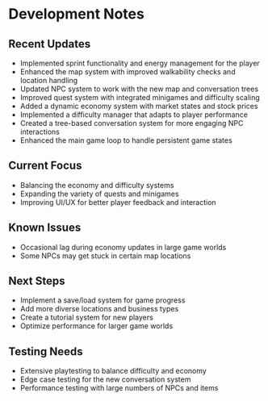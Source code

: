 # Development Notes

## Recent Updates
- Implemented sprint functionality and energy management for the player
- Enhanced the map system with improved walkability checks and location handling
- Updated NPC system to work with the new map and conversation trees
- Improved quest system with integrated minigames and difficulty scaling
- Added a dynamic economy system with market states and stock prices
- Implemented a difficulty manager that adapts to player performance
- Created a tree-based conversation system for more engaging NPC interactions
- Enhanced the main game loop to handle persistent game states

## Current Focus
- Balancing the economy and difficulty systems
- Expanding the variety of quests and minigames
- Improving UI/UX for better player feedback and interaction

## Known Issues
- Occasional lag during economy updates in large game worlds
- Some NPCs may get stuck in certain map locations

## Next Steps
- Implement a save/load system for game progress
- Add more diverse locations and business types
- Create a tutorial system for new players
- Optimize performance for larger game worlds

## Testing Needs
- Extensive playtesting to balance difficulty and economy
- Edge case testing for the new conversation system
- Performance testing with large numbers of NPCs and items
